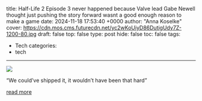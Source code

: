 title: Half-Life 2 Episode 3 never happened because Valve lead Gabe Newell thought just pushing the story forward wasnt a good enough reason to make a game
date: 2024-11-18 17:53:40 +0000
author: "Anna Koselke"
cover: https://cdn.mos.cms.futurecdn.net/yc2wKoUiyD86DutigUdy7Z-1200-80.jpg
draft: false
top: false
type: post
hide: false
toc: false
tags:
  - Tech
categories:
  - tech
---

![](https://cdn.mos.cms.futurecdn.net/yc2wKoUiyD86DutigUdy7Z-1200-80.jpg)

“We could’ve shipped it, it wouldn’t have been that hard”

[read more](https://www.gamesradar.com/games/fps/half-life-2-episode-3-never-happened-because-valve-lead-gabe-newell-thought-just-pushing-the-story-forward-wasnt-a-good-enough-reason-to-make-a-game/)
